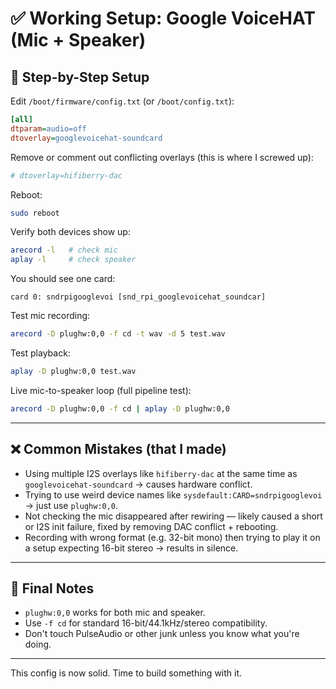# ✅ Working Setup: Google VoiceHAT (Mic + Speaker)

## 🔧 Step-by-Step Setup

Edit `/boot/firmware/config.txt` (or `/boot/config.txt`):

```ini
[all]
dtparam=audio=off
dtoverlay=googlevoicehat-soundcard
```

Remove or comment out conflicting overlays (this is where I screwed up):

```ini
# dtoverlay=hifiberry-dac
```

Reboot:

```bash
sudo reboot
```

Verify both devices show up:

```bash
arecord -l   # check mic
aplay -l     # check speaker
```

You should see one card:

```
card 0: sndrpigooglevoi [snd_rpi_googlevoicehat_soundcar]
```

Test mic recording:

```bash
arecord -D plughw:0,0 -f cd -t wav -d 5 test.wav
```

Test playback:

```bash
aplay -D plughw:0,0 test.wav
```

Live mic-to-speaker loop (full pipeline test):

```bash
arecord -D plughw:0,0 -f cd | aplay -D plughw:0,0
```

---

## ❌ Common Mistakes (that I made)

- Using multiple I2S overlays like `hifiberry-dac` at the same time as `googlevoicehat-soundcard` → causes hardware conflict.
- Trying to use weird device names like `sysdefault:CARD=sndrpigooglevoi` → just use `plughw:0,0`.
- Not checking the mic disappeared after rewiring — likely caused a short or I2S init failure, fixed by removing DAC conflict + rebooting.
- Recording with wrong format (e.g. 32-bit mono) then trying to play it on a setup expecting 16-bit stereo → results in silence.

---

## 🎯 Final Notes

- `plughw:0,0` works for both mic and speaker.
- Use `-f cd` for standard 16-bit/44.1kHz/stereo compatibility.
- Don't touch PulseAudio or other junk unless you know what you're doing.

---

This config is now solid. Time to build something with it.